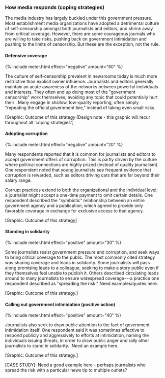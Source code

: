 ### How media responds (coping strategies)

The media industry has largely buckled under this government pressure. Most establishment media organizations have adopted a detrimental culture of self-censorship amongst both journalists and editors, and shrink away from critical coverage. However, there are some courageous journals who are willing to take risks, pushing back on government intimidation and pushing to the limits of censorship. But these are the exception, not the rule.

#### Defensive coverage

{% include meter.html effect="negative" amount="60" %}

The culture of self-censorship prevalent in newsrooms today is much more restrictive than explicit owner influence. Journalists and editors generally maintain an acute awareness of the networks between powerful individuals and interests. They often end up doing most of the "government censorship" work themselves, avoiding any topic that could potentially hurt their . Many engage in shallow, low-quality reporting, often simply "repeating the official government line," instead of taking even small risks.

[Graphic: Outcome of this strategy [Design note - this graphic will recur throughout all 'coping strategies']

#### Adopting corruption

{% include meter.html effect="negative" amount="20" %}

Many respondents reported that it is common for journalists and editors to accept government offers of corruption. This is partly driven by the culture where political connections are highly prized (instead of quality journalism). One respondent noted that young journalists see frequent evidence that corruption is rewarded, such as editors driving cars that are far beyond their salary range.

Corrupt practices extend to both the organizational and the individual level; a journalist might accept a one-time payment to omit certain details. One respondent described the "symbiotic" relationship between an entire government agency and a publication, which agreed to provide only favorable coverage in exchange for exclusive access to that agency.

[Graphic: Outcome of this strategy]

#### Standing in solidarity

{% include meter.html effect="positive" amount="30" %}

Some journalists resist government pressure and corruption, and seek ways to bring critical coverage to the public. The most commonly cited strategy was sharing coverage and leads in solidarity. Some journalists will pass along promising leads to a colleague, seeking to make a story public even if they themselves feel unable to publish it. Others described circulating leads around to many journalists to ensure widespread coverage---a practice one respondent described as "spreading the risk." Need examples/quotes here.

[Graphic: Outcome of this strategy.]

#### Calling out government intimidation (positive action)

{% include meter.html effect="positive" amount="40" %}

Journalists also seek to draw public attention to the fact of government intimidation itself. One respondent said it was sometimes effective to respond publicly and aggressively to efforts at intimidation, naming the individuals issuing threats, in order to draw public anger and rally other journalists to stand in solidarity.  Need an example here.

[Graphic: Outcome of this strategy.]

<div class="button">
[CASE STUDY]: Need a good example here - perhaps journalists who spread the risk with a particular news tip to multiple outlets?
</div>
